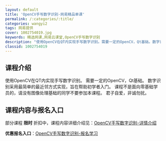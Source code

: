 ```yaml
---
layout: default
title: 'OpenCV手写数字识别-网易精品单课'
permalink: /:categories/:title/
categories: wangyi2
tags: 网易提供
cover: 1002754019.jpg
keywords: 精选网课,网易云课堂,OpenCV手写数字识别
description: "使用OpenCV在QT内实现手写数字识别。需要一定的OpenCV，Qt基础。数字识别采用最简单的最近邻方式实现，旨在帮助初学者入门。课程不是面向零基础学员的，请没有图像处理基础的同学不要参加"
classid: 1002754019
---
```


## 课程介绍

使用OpenCV在QT内实现手写数字识别。
需要一定的OpenCV，Qt基础。
数字识别采用最简单的最近邻方式实现，旨在帮助初学者入门。
课程不是面向零基础学员的，请没有图像处理基础的同学不要参加本课程。
君子自爱，非诚勿扰。

## 课程内容与报名入口

部分课程 **限时** 折扣中，课程内容详细介绍见：[OpenCV手写数字识别-详情介绍](https://study.163.com/course/introduction/1002754019.htm?share=1&shareId=1025206652&utm_campaign=share&utm_medium=iphoneShare&utm_source=&utm_u=1025206652)

**优惠报名入口**：[OpenCV手写数字识别-报名学习](https://study.163.com/course/introduction/1002754019.htm?share=1&shareId=1025206652&utm_campaign=share&utm_medium=iphoneShare&utm_source=&utm_u=1025206652)

